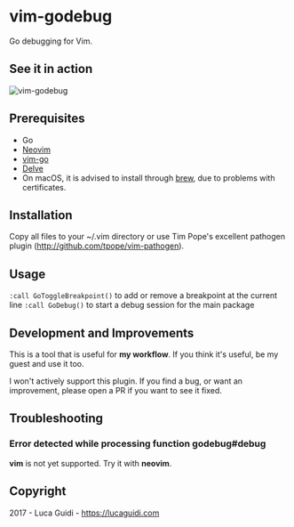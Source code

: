 # vim-godebug

Go debugging for Vim.

## See it in action

![vim-godebug](https://github.com/jodosha/vim-go-debug/raw/master/vim-godebug.gif)

## Prerequisites

  * Go
  * [Neovim](https://neovim.io/)
  * [vim-go](https://github.com/fatih/vim-go)
  * [Delve](https://github.com/derekparker/delve)
   * On macOS, it is advised to install through [brew](https://github.com/derekparker/delve/blob/master/Documentation/installation/osx/install.md#via-homebrew), due to problems with certificates.

## Installation

Copy all files to your ~/.vim directory or use Tim Pope's excellent pathogen plugin (http://github.com/tpope/vim-pathogen).

## Usage

`:call GoToggleBreakpoint()` to add or remove a breakpoint at the current line
`:call GoDebug()` to start a debug session for the main package

## Development and Improvements

This is a tool that is useful for **my workflow**.
If you think it's useful, be my guest and use it too.

I won't actively support this plugin. If you find a bug, or want an improvement, please open a PR if you want to see it fixed.

## Troubleshooting

### Error detected while processing function godebug#debug

**vim** is not yet supported. Try it with **neovim**.

## Copyright

2017 - Luca Guidi - https://lucaguidi.com
